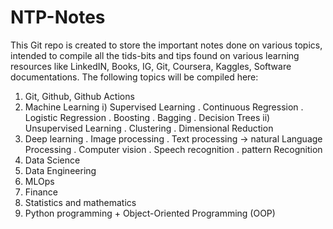 # NTP-Notes
This Git repo is created to store the important notes done on various topics, intended to compile all the tids-bits and tips found on various learning resources like LinkedIN, Books, IG, Git, Coursera, Kaggles, Software documentations. The following topics will be compiled here:
1) Git, Github, Github Actions
2) Machine Learning
     i) Supervised Learning
         . Continuous Regression
         . Logistic Regression
         . Boosting
         . Bagging
         . Decision Trees
    ii) Unsupervised Learning
         . Clustering
         . Dimensional Reduction
3) Deep learning
         . Image processing
         . Text processing -> natural Language Processing
         . Computer vision
         . Speech recognition
         . pattern Recognition
4) Data Science
5) Data Engineering
6) MLOps
7) Finance
8) Statistics and mathematics
9) Python programming + Object-Oriented Programming (OOP)
